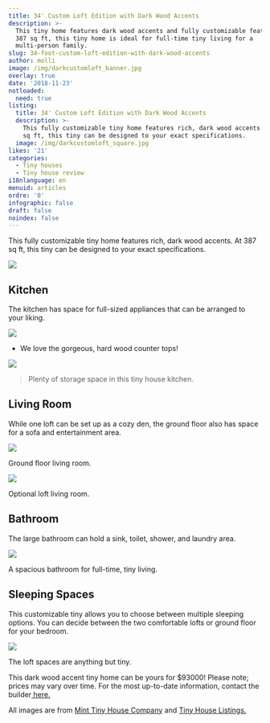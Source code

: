 ```yaml
---
title: 34' Custom Loft Edition with Dark Wood Accents
description: >-
  This tiny home features dark wood accents and fully customizable features. At
  387 sq ft, this tiny home is ideal for full-time tiny living for a
  multi-person family. 
slug: 34-foot-custom-loft-edition-with-dark-wood-accents
author: molli
image: /img/darkcustomloft_banner.jpg
overlay: true
date: '2018-11-23'
notloaded:
  need: true
listing:
  title: 34' Custom Loft Edition with Dark Wood Accents
  description: >-
    This fully customizable tiny home features rich, dark wood accents. At 387
    sq ft, this tiny can be designed to your exact specifications. 
  image: /img/darkcustomloft_square.jpg
likes: '21'
categories:
  - Tiny houses
  - Tiny house review
i18nlanguage: en
menuid: articles
ordre: '0'
infographic: false
draft: false
noindex: false
---
```

This fully customizable tiny home features rich, dark wood accents. At 387 sq ft, this tiny can be designed to your exact specifications. 

![](/img/darkcustomloft2.jpeg)

## Kitchen

The kitchen has space for full-sized appliances that can be arranged to your liking. 

![](/img/darkcustomloft1.jpeg)

* <span class="figcaption">We love the gorgeous, hard wood counter tops!</span>

![](/img/darkcustomloft3.jpeg)

> <span class="figcaption">Plenty of storage space in this tiny house kitchen.</span>

## Living Room

While one loft can be set up as a cozy den, the ground floor also has space for a sofa and entertainment area.

![](/img/darkcustomloft4.jpeg)

<span class="figcaption">Ground floor living room.</span>

![](/img/darkcustomloft5.jpeg)

<span class="figcaption">Optional loft living room.</span>

## Bathroom

The large bathroom can hold a sink, toilet, shower, and laundry area.

![](/img/darkcustomloft6.jpeg)

<span class="figcaption">A spacious bathroom for full-time, tiny living.</span>

## Sleeping Spaces

This customizable tiny allows you to choose between multiple sleeping options. You can decide between the two comfortable lofts or ground floor for your bedroom. 

![](/img/darkcustomloft7.jpeg)

<span class="figcaption">The loft spaces are anything but tiny.</span>

This dark wood accent tiny home can be yours for $93000! Please note; prices may vary over time. For the most up-to-date information, contact the builder[ here.](https://www.minttinyhomes.com/contact-tiny-living)

All images are from [Mint Tiny House Company](https://www.minttinyhomes.com/) and [Tiny House Listings.](https://tinyhouselistings.com)

